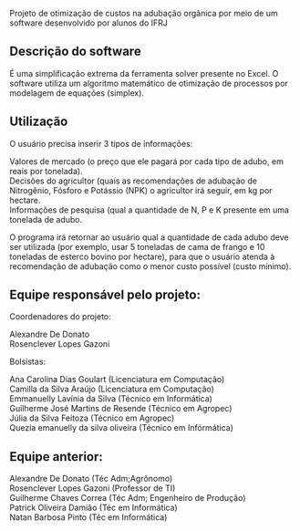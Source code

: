 Projeto de otimização de custos na adubação orgânica por meio de um software desenvolvido por alunos do IFRJ

## Descrição do software

É uma simplificação extrema da ferramenta solver presente no Excel. O software utiliza um algoritmo matemático de otimização de processos por modelagem de equações (simplex). 

## Utilização

O usuário precisa inserir 3 tipos de informações:

Valores de mercado (o preço que ele pagará por cada tipo de adubo, em reais por tonelada).<br>
Decisões do agricultor (quais as recomendações de adubação de Nitrogênio, Fósforo e Potássio (NPK) o agricultor irá seguir, em kg por hectare.<br>
Informações de pesquisa (qual a quantidade de N, P e K presente em uma tonelada de adubo.<br>

O programa irá retornar ao usuário qual a quantidade de cada adubo deve ser utilizada (por exemplo, usar 5 toneladas de cama de frango e 10 toneladas de esterco bovino por hectare), para que o usuário atenda à recomendação de adubação como o menor custo possível (custo mínimo).


## Equipe responsável pelo projeto:
Coordenadores do projeto: 

Alexandre De Donato <br>
Rosenclever Lopes Gazoni 

Bolsistas:

Ana Carolina Dias Goulart (Licenciatura em Computação) <br>
Camilla da Silva Araújo (Licenciatura em Computação) <br>
Emmanuelly Lavínia da Silva (Técnico em Informática) <br>
Guilherme José Martins de Resende (Técnico em Agropec) <br>
Júlia da Silva Feitoza (Técnico em Agropec) <br>
Quezia emanuelly da silva oliveira (Técnico em Infórmática) <br>

## Equipe anterior:
Alexandre De Donato (Téc Adm;Agrônomo)<br>
Rosenclever Lopes Gazoni (Professor de TI)<br>
Guilherme Chaves Correa (Téc Adm; Engenheiro de Produção)<br>
Patrick Oliveira Damião (Téc em Informática)<br>
Natan Barbosa Pinto (Téc em Informática)<br>
